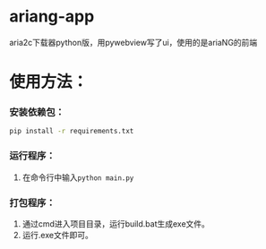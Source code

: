 # ariang-app
aria2c下载器python版，用pywebview写了ui，使用的是ariaNG的前端


# 使用方法：
### 安装依赖包：
```bash
pip install -r requirements.txt
```
### 运行程序：  
1. 在命令行中输入`python main.py`
### 打包程序：  
1. 通过cmd进入项目目录，运行build.bat生成exe文件。
2. 运行.exe文件即可。

